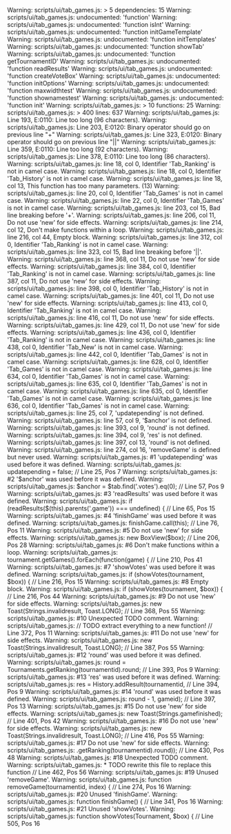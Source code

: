 Warning: scripts/ui/tab_games.js: > 5 dependencies: 15
Warning: scripts/ui/tab_games.js: undocumented: 'function'
Warning: scripts/ui/tab_games.js: undocumented: 'function isInt'
Warning: scripts/ui/tab_games.js: undocumented: 'function initGameTemplate'
Warning: scripts/ui/tab_games.js: undocumented: 'function initTemplates'
Warning: scripts/ui/tab_games.js: undocumented: 'function showTab'
Warning: scripts/ui/tab_games.js: undocumented: 'function getTournamentID'
Warning: scripts/ui/tab_games.js: undocumented: 'function readResults'
Warning: scripts/ui/tab_games.js: undocumented: 'function createVoteBox'
Warning: scripts/ui/tab_games.js: undocumented: 'function initOptions'
Warning: scripts/ui/tab_games.js: undocumented: 'function maxwidthtest'
Warning: scripts/ui/tab_games.js: undocumented: 'function shownamestest'
Warning: scripts/ui/tab_games.js: undocumented: 'function init'
Warning: scripts/ui/tab_games.js: > 10 functions: 25
Warning: scripts/ui/tab_games.js: > 400 lines: 637
Warning: scripts/ui/tab_games.js: Line 193, E:0110: Line too long (96 characters).
Warning: scripts/ui/tab_games.js: Line 203, E:0120: Binary operator should go on previous line "+"
Warning: scripts/ui/tab_games.js: Line 323, E:0120: Binary operator should go on previous line "||"
Warning: scripts/ui/tab_games.js: Line 359, E:0110: Line too long (92 characters).
Warning: scripts/ui/tab_games.js: Line 378, E:0110: Line too long (86 characters).
Warning: scripts/ui/tab_games.js: line 18, col 0, Identifier 'Tab_Ranking' is not in camel case.
Warning: scripts/ui/tab_games.js: line 18, col 0, Identifier 'Tab_History' is not in camel case.
Warning: scripts/ui/tab_games.js: line 18, col 13, This function has too many parameters. (13)
Warning: scripts/ui/tab_games.js: line 20, col 0, Identifier 'Tab_Games' is not in camel case.
Warning: scripts/ui/tab_games.js: line 22, col 0, Identifier 'Tab_Games' is not in camel case.
Warning: scripts/ui/tab_games.js: line 203, col 15, Bad line breaking before '+'.
Warning: scripts/ui/tab_games.js: line 206, col 11, Do not use 'new' for side effects.
Warning: scripts/ui/tab_games.js: line 214, col 12, Don't make functions within a loop.
Warning: scripts/ui/tab_games.js: line 216, col 44, Empty block.
Warning: scripts/ui/tab_games.js: line 312, col 0, Identifier 'Tab_Ranking' is not in camel case.
Warning: scripts/ui/tab_games.js: line 323, col 15, Bad line breaking before '||'.
Warning: scripts/ui/tab_games.js: line 368, col 11, Do not use 'new' for side effects.
Warning: scripts/ui/tab_games.js: line 384, col 0, Identifier 'Tab_Ranking' is not in camel case.
Warning: scripts/ui/tab_games.js: line 387, col 11, Do not use 'new' for side effects.
Warning: scripts/ui/tab_games.js: line 398, col 0, Identifier 'Tab_History' is not in camel case.
Warning: scripts/ui/tab_games.js: line 401, col 11, Do not use 'new' for side effects.
Warning: scripts/ui/tab_games.js: line 413, col 0, Identifier 'Tab_Ranking' is not in camel case.
Warning: scripts/ui/tab_games.js: line 416, col 11, Do not use 'new' for side effects.
Warning: scripts/ui/tab_games.js: line 429, col 11, Do not use 'new' for side effects.
Warning: scripts/ui/tab_games.js: line 436, col 0, Identifier 'Tab_Ranking' is not in camel case.
Warning: scripts/ui/tab_games.js: line 438, col 0, Identifier 'Tab_New' is not in camel case.
Warning: scripts/ui/tab_games.js: line 442, col 0, Identifier 'Tab_Games' is not in camel case.
Warning: scripts/ui/tab_games.js: line 628, col 0, Identifier 'Tab_Games' is not in camel case.
Warning: scripts/ui/tab_games.js: line 634, col 0, Identifier 'Tab_Games' is not in camel case.
Warning: scripts/ui/tab_games.js: line 635, col 0, Identifier 'Tab_Games' is not in camel case.
Warning: scripts/ui/tab_games.js: line 635, col 0, Identifier 'Tab_Games' is not in camel case.
Warning: scripts/ui/tab_games.js: line 636, col 0, Identifier 'Tab_Games' is not in camel case.
Warning: scripts/ui/tab_games.js: line 25, col 7, 'updatepending' is not defined.
Warning: scripts/ui/tab_games.js: line 57, col 9, '$anchor' is not defined.
Warning: scripts/ui/tab_games.js: line 393, col 9, 'round' is not defined.
Warning: scripts/ui/tab_games.js: line 394, col 9, 'res' is not defined.
Warning: scripts/ui/tab_games.js: line 397, col 13, 'round' is not defined.
Warning: scripts/ui/tab_games.js: line 274, col 16, 'removeGame' is defined but never used.
Warning: scripts/ui/tab_games.js:  #1 'updatepending' was used before it was defined.
Warning: scripts/ui/tab_games.js:     updatepending = false; // Line 25, Pos 7
Warning: scripts/ui/tab_games.js:  #2 '$anchor' was used before it was defined.
Warning: scripts/ui/tab_games.js:     $anchor = $tab.find('.votes').eq(0); // Line 57, Pos 9
Warning: scripts/ui/tab_games.js:  #3 'readResults' was used before it was defined.
Warning: scripts/ui/tab_games.js:     if (readResults($(this).parents('.game')) === undefined) { // Line 65, Pos 15
Warning: scripts/ui/tab_games.js:  #4 'finishGame' was used before it was defined.
Warning: scripts/ui/tab_games.js:     finishGame.call(this); // Line 76, Pos 11
Warning: scripts/ui/tab_games.js:  #5 Do not use 'new' for side effects.
Warning: scripts/ui/tab_games.js:     new BoxView($box); // Line 206, Pos 28
Warning: scripts/ui/tab_games.js:  #6 Don't make functions within a loop.
Warning: scripts/ui/tab_games.js:     tournament.getGames().forEach(function(game) { // Line 210, Pos 41
Warning: scripts/ui/tab_games.js:  #7 'showVotes' was used before it was defined.
Warning: scripts/ui/tab_games.js:     if (showVotes(tournament, $box)) { // Line 216, Pos 15
Warning: scripts/ui/tab_games.js:  #8 Empty block.
Warning: scripts/ui/tab_games.js:     if (showVotes(tournament, $box)) { // Line 216, Pos 44
Warning: scripts/ui/tab_games.js:  #9 Do not use 'new' for side effects.
Warning: scripts/ui/tab_games.js:     new Toast(Strings.invalidresult, Toast.LONG); // Line 368, Pos 55
Warning: scripts/ui/tab_games.js: #10 Unexpected TODO comment.
Warning: scripts/ui/tab_games.js:     // TODO extract everything to a new function! // Line 372, Pos 11
Warning: scripts/ui/tab_games.js: #11 Do not use 'new' for side effects.
Warning: scripts/ui/tab_games.js:     new Toast(Strings.invalidresult, Toast.LONG); // Line 387, Pos 55
Warning: scripts/ui/tab_games.js: #12 'round' was used before it was defined.
Warning: scripts/ui/tab_games.js:     round = Tournaments.getRanking(tournamentid).round; // Line 393, Pos 9
Warning: scripts/ui/tab_games.js: #13 'res' was used before it was defined.
Warning: scripts/ui/tab_games.js:     res = History.addResult(tournamentid, // Line 394, Pos 9
Warning: scripts/ui/tab_games.js: #14 'round' was used before it was defined.
Warning: scripts/ui/tab_games.js:     round - 1, gameid); // Line 397, Pos 13
Warning: scripts/ui/tab_games.js: #15 Do not use 'new' for side effects.
Warning: scripts/ui/tab_games.js:     new Toast(Strings.gamefinished); // Line 401, Pos 42
Warning: scripts/ui/tab_games.js: #16 Do not use 'new' for side effects.
Warning: scripts/ui/tab_games.js:     new Toast(Strings.invalidresult, Toast.LONG); // Line 416, Pos 55
Warning: scripts/ui/tab_games.js: #17 Do not use 'new' for side effects.
Warning: scripts/ui/tab_games.js:     .getRanking(tournamentid).round)); // Line 430, Pos 48
Warning: scripts/ui/tab_games.js: #18 Unexpected TODO comment.
Warning: scripts/ui/tab_games.js:     * TODO rewrite this file to replace this function // Line 462, Pos 56
Warning: scripts/ui/tab_games.js: #19 Unused 'removeGame'.
Warning: scripts/ui/tab_games.js:     function removeGame(tournamentid, index) { // Line 274, Pos 16
Warning: scripts/ui/tab_games.js: #20 Unused 'finishGame'.
Warning: scripts/ui/tab_games.js:     function finishGame() { // Line 341, Pos 16
Warning: scripts/ui/tab_games.js: #21 Unused 'showVotes'.
Warning: scripts/ui/tab_games.js:     function showVotes(Tournament, $box) { // Line 505, Pos 16
